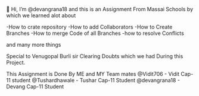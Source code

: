 👋 Hi, I’m @devangrana18
and this is an Assignment From Massai Schools by which we learned alot about

-How to crate repository
-How to add Collaborators
-How to Create Branches
-How to merge Code of all Branches
-how to resolve Conflicts

and many more things

Special to Venugopal Burli sir Clearing Doubts which we had During this Project.

This Assignment is Done By ME and MY Team mates 
 @Vidit706 - Vidit Cap-11 student
 @Tushardhawale - Tushar Cap-11 Student 
 @devangrana18 - Devang Cap-11 Student 
